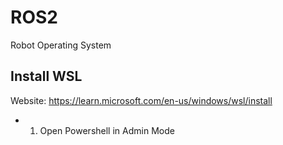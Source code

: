 # ROS2
Robot Operating System
## Install WSL
Website: https://learn.microsoft.com/en-us/windows/wsl/install
* 1. Open Powershell in Admin Mode
